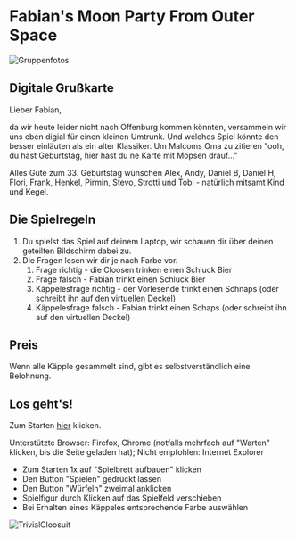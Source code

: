 # Fabian's Moon Party From Outer Space

![Gruppenfotos](https://andybraun.github.io/TP/header.jpg)

## Digitale Grußkarte

Lieber Fabian,

da wir heute leider nicht nach Offenburg kommen könnten, versammeln wir uns eben digial für einen kleinen Umtrunk. Und welches Spiel könnte den besser einläuten als ein alter Klassiker. 
Um Malcoms Oma zu zitieren "ooh, du hast Geburtstag, hier hast du ne Karte mit Möpsen drauf..."

Alles Gute zum 33. Geburtstag wünschen 
Alex, Andy, Daniel B, Daniel H, Flori, Frank, Henkel, Pirmin, Stevo, Strotti und Tobi - natürlich mitsamt Kind und Kegel.


## Die Spielregeln
1. Du spielst das Spiel auf deinem Laptop, wir schauen dir über deinen geteilten Bildschirm dabei zu.
1. Die Fragen lesen wir dir je nach Farbe vor. 
   1. Frage richtig - die Cloosen trinken einen Schluck Bier
   1. Frage falsch - Fabian trinkt einen Schluck Bier
   1. Käppelesfrage richtig - der Vorlesende trinkt einen Schnaps (oder schreibt ihn auf den virtuellen Deckel)
   1. Käppelesfrage falsch - Fabian trinkt einen Schaps (oder schreibt ihn auf den virtuellen Deckel)
   
   
## Preis
Wenn alle Käpple gesammelt sind, gibt es selbstverständlich eine Belohnung.
   
## Los geht's!
Zum Starten [hier](https://andybraun.github.io/TP/TrivialCloosuit.html) klicken.

Unterstützte Browser: Firefox, Chrome (notfalls mehrfach auf "Warten" klicken, bis die Seite geladen hat); 
Nicht empfohlen: Internet Explorer

* Zum Starten 1x auf "Spielbrett aufbauen" klicken
* Den Button "Spielen" gedrückt lassen
* Den Button "Würfeln" zweimal anklicken
* Spielfigur durch Klicken auf das Spielfeld verschieben
* Bei Erhalten eines Käppeles entsprechende Farbe auswählen

![TrivialCloosuit](https://andybraun.github.io/TP/games.jpg)
